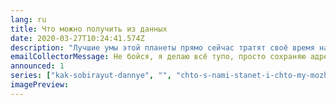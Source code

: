 ```yaml
---
lang: ru
title: Что можно получить из данных
date: 2020-03-27T10:24:41.574Z
description: "Лучшие умы этой планеты прямо сейчас тратят своё время на то, чтобы заставить вас чаще кликать на рекламу. И благодаря данным они в этом очень, <em>очень</em> преуспели"
emailCollectorMessage: Не бойся, я делаю всё тупо, просто сохраняю адрес и просто рассылаю по всем. Никаких алгоритмов, у меня ж нет образования даже.
announced: 1
series: ["kak-sobirayut-dannye", "", "chto-s-nami-stanet-i-chto-my-mozhem-izmenit"]
imagePreview:
---
```

